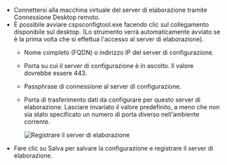 * Connettersi alla macchina virtuale del server di elaborazione tramite Connessione Desktop remoto.
* È possibile avviare cspsconfigtool.exe facendo clic sul collegamento disponibile sul desktop. (Lo strumento verrà automaticamente avviato se è la prima volta che si effettua l'accesso al server di elaborazione).
  - Nome completo (FQDN) o indirizzo IP del server di configurazione.
  - Porta su cui il server di configurazione è in ascolto. Il valore dovrebbe essere 443.
  - Passphrase di connessione al server di configurazione.
  - Porta di trasferimento dati da configurare per questo server di elaborazione. Lasciare invariato il valore predefinito, a meno che non sia stato specificato un numero di porta diverso nell'ambiente corrente.

    ![Registrare il server di elaborazione](./media/site-recovery-vmware-register-process-server/register-ps.png)
* Fare clic su Salva per salvare la configurazione e registrare il server di elaborazione.
